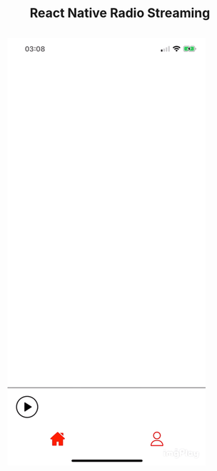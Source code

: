 <h1 align="center">
    <p>React Native Radio Streaming</p>
</h1>

<h1>
    <img src="demonstrationApp.gif">
</h1>
